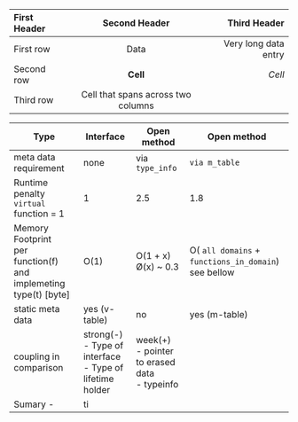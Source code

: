 | First Header  | Second Header | Third Header         |
| :------------ | :-----------: | -------------------: |
| First row     | Data          | Very long data entry |
| Second row    | **Cell**      | *Cell*               |
| Third row     | Cell that spans across two columns  ||

| Type | **Interface** | **Open method**  | **Open method** |
|-|-|-|-|
| meta data requirement | none |  via ``type_info`` |  ``via m_table`` |
| Runtime penalty</br>``virtual`` function = 1 |  1 | 2.5 | 1.8 |
| Memory Footprint</br>per function(f) and implemeting type(t) [byte] | O(1) | O(1 + x) </br> Ø(x) ~ 0.3 | O( ``all domains`` + ``functions_in_domain``)</br> see bellow |
| static meta data | yes (v-table) | no | yes (m-table) |
| coupling in comparison | strong(-) </br>- Type of interface</br>- Type of lifetime holder  | week(+)</br>- pointer to erased data</br>- typeinfo  | | |
| Sumary - | ti | | | |
